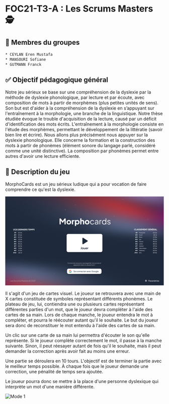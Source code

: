 # FOC21-T3-A : Les Scrums Masters 🕵️

## **👨 Membres du groupes**

    * CEYLAN Eren Mustafa
    * MANSOURI Sofiane
    * GUTMANN Franck

## **✅ Objectif pédagogique général**

Notre jeu sérieux se base sur une compréhension de la dyslexie par la méthode de dyslexie phonologique, par lecture et par écoute, avec composition de mots à partir de morphèmes (plus petites unités de sens). Son but est d'aider à la compréhension de la dyslexie en s’appuyant sur l'entraînement à la morphologie, une branche de la linguistique.
Notre thèse étudiée évoque le trouble d'acquisition de la lecture, causé par un déficit d'identification des mots écrits.
L'entraînement à la morphologie consiste en l'étude des morphèmes, permettant le développement de la littératie (savoir bien lire et écrire).
Nous allons plus précisément nous appuyer sur la dyslexie phonologique. Elle concerne la formation et la construction des mots à partir de phonèmes (élément sonore du langage parlé, considéré comme une unité distinctive). La composition par phonèmes permet entre autres d'avoir une lecture efficiente.

## **📃 Description du jeu**

MorphoCards est un jeu sérieux ludique qui a pour vocation de faire comprendre ce qu'est la dyslexie.

![Menu principal](./images/Menu_principal.png)

Il s'agit d'un jeu de cartes visuel. Le joueur se retrouvera avec une main de X cartes constituée de symboles représentant différents phonèmes. Le plateau de jeu, lui, contiendra une ou plusieurs cartes représentant différentes parties d'un mot, que le joueur devra compléter à l'aide des cartes de sa main. Lors de chaque manche, le joueur entendra le mot à compléter, et pourra le réécouter autant qu'il le souhaite. Le but du joueur sera donc de reconstituer le mot entendu à l'aide des cartes de sa main.

Un clic sur une carte de sa main lui permettra d'écouter le son qu'elle représente. Si le joueur complète correctement le mot, il passe à la manche suivante. Sinon, il peut réesayer autant de fois qu'il le souhaite, mais il peut demander la correction après avoir fait au moins une erreur.

Une partie se déroulera en 10 tours. L'objectif est de terminer la partie avec le meilleur temps possible. À chaque fois que le joueur demande une correction, une pénalité de temps sera ajoutée. 

Le joueur pourra donc se mettre à la place d'une personne dyslexique qui interprète un mot d'une manière différente.

![Mode 1](./images/Mode_1.png)
